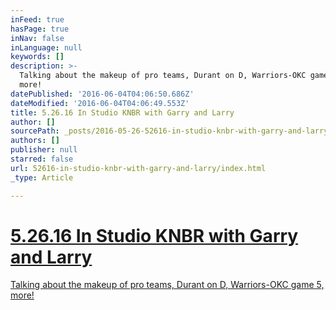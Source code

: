 ```yaml
---
inFeed: true
hasPage: true
inNav: false
inLanguage: null
keywords: []
description: >-
  Talking about the makeup of pro teams, Durant on D, Warriors-OKC game 5,
  more! 
datePublished: '2016-06-04T04:06:50.686Z'
dateModified: '2016-06-04T04:06:49.553Z'
title: 5.26.16 In Studio KNBR with Garry and Larry
author: []
sourcePath: _posts/2016-05-26-52616-in-studio-knbr-with-garry-and-larry.md
authors: []
publisher: null
starred: false
url: 52616-in-studio-knbr-with-garry-and-larry/index.html
_type: Article

---
```

# [5.26.16 In Studio KNBR with Garry and Larry][0]

[Talking about the makeup of pro teams, Durant on D, Warriors-OKC game 5, more! ][0]

[0]: https://audioboom.com/boos/4619928-5-26-kerry-keating-says-durant-would-be-dpoy-if-he-played-like-this-all-season?t=0